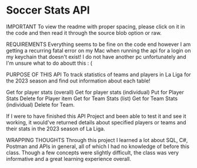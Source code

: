 # Soccer Stats API
 
IMPORTANT To view the readme with proper spacing, please click on it in the code and then read it through the source blob option or raw.

REQUIREMENTS Everything seems to be fine on the code end however I am getting a recurring fatal error on my Mac when running the api for a login on my keychain that doesn't exist! I do not have another pc unfortunately and I'm unsure what to do aboutt this : (

PURPOSE OF THIS API To track statistics of teams and players in La Liga for the 2023 season and find out information about each table!

Get for player stats (overall)
Get for player stats (individual)
Put for Player Stats
Delete for Player item
Get for Team Stats (list)
Get for Team Stats (individual)
Delete for Team.

If I were to have finished this API Project and been able to test it and see it working, it would've returned details about specified players or teams and their stats in the 2023 season of La Liga.

WRAPPING THOUGHTS Through this project I learned a lot about SQL, C#, Postman and APIs in general, all of which I had no knowledge of before this class. Though a few concepts were slightly difficult, the class was very informative and a great learning experience overall.